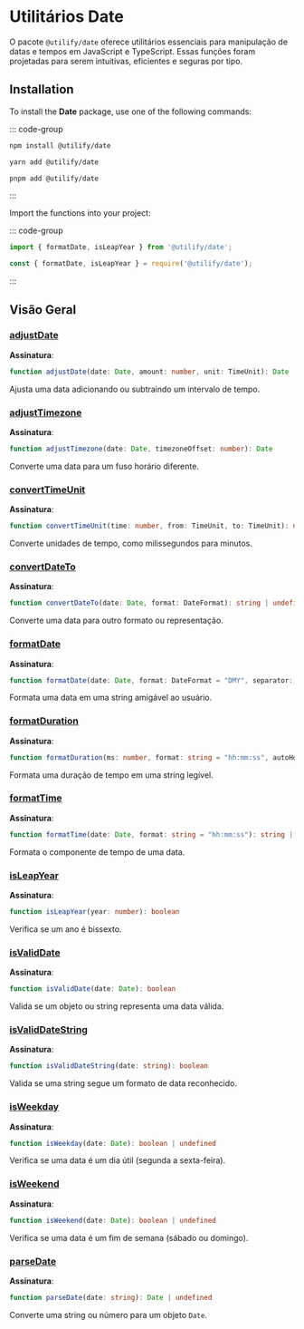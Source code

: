 # Utilitários Date <Badge type="tip" text="1.0.0" />

O pacote `@utilify/date` oferece utilitários essenciais para manipulação de datas e tempos em JavaScript e TypeScript. Essas funções foram projetadas para serem intuitivas, eficientes e seguras por tipo.

## Installation

To install the **Date** package, use one of the following commands:

::: code-group

```bash [npm]
npm install @utilify/date
```

```bash [yarn]
yarn add @utilify/date
```

```bash [pnpm]
pnpm add @utilify/date
```

:::

Import the functions into your project:

::: code-group

```typescript [esm]
import { formatDate, isLeapYear } from '@utilify/date';
```

```javascript [cjs]
const { formatDate, isLeapYear } = require('@utilify/date');
```

:::

## Visão Geral

### [adjustDate](./adjustDate.md)
**Assinatura**:
```typescript
function adjustDate(date: Date, amount: number, unit: TimeUnit): Date
```
Ajusta uma data adicionando ou subtraindo um intervalo de tempo.

### [adjustTimezone](./adjustTimezone.md)
**Assinatura**:
```typescript
function adjustTimezone(date: Date, timezoneOffset: number): Date
```
Converte uma data para um fuso horário diferente.

### [convertTimeUnit](./convertTimeUnit.md)
**Assinatura**:
```typescript
function convertTimeUnit(time: number, from: TimeUnit, to: TimeUnit): number
```
Converte unidades de tempo, como milissegundos para minutos.

### [convertDateTo](./convertDateTo.md)
**Assinatura**:
```typescript
function convertDateTo(date: Date, format: DateFormat): string | undefined
```
Converte uma data para outro formato ou representação.

### [formatDate](./formatDate.md)
**Assinatura**:
```typescript
function formatDate(date: Date, format: DateFormat = "DMY", separator: string = "/"): string | undefined
```
Formata uma data em uma string amigável ao usuário.

### [formatDuration](./formatDuration.md)
**Assinatura**:
```typescript
function formatDuration(ms: number, format: string = "hh:mm:ss", autoHour: boolean = true): string
```
Formata uma duração de tempo em uma string legível.

### [formatTime](./formatTime.md)
**Assinatura**:
```typescript
function formatTime(date: Date, format: string = "hh:mm:ss"): string | undefined
```
Formata o componente de tempo de uma data.

### [isLeapYear](./isLeapYear.md)
**Assinatura**:
```typescript
function isLeapYear(year: number): boolean
```
Verifica se um ano é bissexto.

### [isValidDate](./isValidDate.md)
**Assinatura**:
```typescript
function isValidDate(date: Date): boolean
```
Valida se um objeto ou string representa uma data válida.

### [isValidDateString](./isValidDateString.md)
**Assinatura**:
```typescript
function isValidDateString(date: string): boolean
```
Valida se uma string segue um formato de data reconhecido.

### [isWeekday](./isWeekday.md)
**Assinatura**:
```typescript
function isWeekday(date: Date): boolean | undefined
```
Verifica se uma data é um dia útil (segunda a sexta-feira).

### [isWeekend](./isWeekend.md)
**Assinatura**:
```typescript
function isWeekend(date: Date): boolean | undefined
```
Verifica se uma data é um fim de semana (sábado ou domingo).

### [parseDate](./parseDate.md)
**Assinatura**:
```typescript
function parseDate(date: string): Date | undefined
```
Converte uma string ou número para um objeto `Date`.